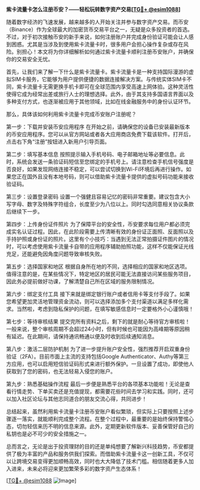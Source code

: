 **紫卡流量卡怎么注册币安？——轻松玩转数字资产交易[[TG💪+ @esim1088](https://t.me/s/esim1088)]**

随着数字经济的飞速发展，越来越多的人开始关注并参与数字资产交易。而币安（Binance）作为全球最大的加密货币交易平台之一，无疑是众多投资者的首选。不过，对于初次接触币安的新手来说，如何注册账户并完成身份验证可能会让人感到困惑。尤其是当涉及到使用紫卡流量卡时，很多用户会担心操作复杂或存在风险。别担心！本文将为你详细解析如何通过紫卡流量卡顺利注册币安账户，并确保你的交易安全无忧。

首先，让我们来了解一下什么是紫卡流量卡。紫卡流量卡是一种支持国际漫游的虚拟SIM卡服务，它能够为用户提供便捷的数据连接解决方案。与传统实体SIM卡不同，紫卡流量卡无需更换手机卡即可在全球范围内享受高速上网体验。这种灵活性使得它成为经常出差或旅行人士的理想选择。此外，由于其支持多国语言界面以及多种支付方式，也逐渐被应用于其他领域，比如在线金融服务中的身份认证环节。

那么，具体该如何利用紫卡流量卡完成币安账户注册呢？

第一步：下载并安装币安应用程序
在开始之前，请确保您的设备已安装最新版本的币安应用程序。您可以从官方网站或者各大应用商店免费下载该软件。打开后，点击右下角“注册”按钮进入新用户引导页面。

第二步：填写基本信息
按照提示输入手机号码、电子邮箱地址等必要信息。此时，系统会发送一条验证码短信至您绑定的手机号上。请注意检查手机信号强度是否良好，如果发现网络连接不稳定，可以尝试切换到Wi-Fi环境后再进行操作。如果您正在国外且没有本地号码，则可以借助紫卡流量卡提供的虚拟号码功能来接收验证码。

第三步：设置登录密码
设置一个强健且容易记忆的密码非常重要。建议包含大小写字母、数字及特殊字符组合，长度至少为八位以上。同时勾选同意相关协议条款后继续下一步。

第四步：上传身份证件照片
为了保障平台的安全性，币安要求每位用户都必须完成实名认证过程。因此，在此阶段需要上传清晰有效的身份证正面照、反面照以及手持护照或身份证的照片。这里有个小技巧：当遇到无法正常拍摄证件图片的情况时，可以考虑使用紫卡流量卡自带的应用程序辅助拍照功能，这样不仅能保证光线充足，还能避免因角度问题导致审核失败。

第五步：选择国家和地区
根据自身所在地的不同，选择相应的国家和地区选项。值得注意的是，在某些情况下，特定地区的居民可能无法直接访问某些服务项目，因此务必提前做好功课，了解清楚自己所在区域的服务限制情况。

第六步：绑定支付工具
接下来就是绑定银行账户或者信用卡等支付手段了。如果您希望更加灵活地管理资金流动，则可以选择添加多个支付渠道以满足多样化需求。当然啦，考虑到隐私保护的问题，在填写敏感信息时一定要格外小心谨慎哦！

第七步：等待审核结果
提交完所有资料之后，剩下的就是耐心等待官方审核啦！一般来说，整个审核周期不会超过24小时，但有时候也可能因为高峰期等原因稍有延迟。在此期间，请保持通讯畅通以便及时收到后续通知消息。

第八步：激活二层防护机制
为了进一步提升账户安全性，强烈推荐开启双重身份验证（2FA）。目前市面上主流的支持包括Google Authenticator、Authy等第三方应用，也可以启用短信验证码形式来进行额外保护。一旦设置了成功，即使他人获取到了您的密码，也无法轻易入侵您的账户。

第九步：熟悉基础操作流程
最后一步便是熟悉平台的各项基本功能啦！无论是查看行情走势、下单买卖还是充值提现，都需要花些时间去学习和实践。同时，还可以加入社区论坛与其他志同道合的朋友交流心得，共同进步！

总结起来，虽然利用紫卡流量卡注册币安账户看似繁琐，但实际上只要按照上述步骤逐一落实，就能顺利完成整个流程。在整个过程中，最重要的是始终保持警惕心态，切勿轻信来历不明的信息来源。此外，定期更新软件版本、妥善保管好自己的私钥也是必不可少的安全措施之一。

总而言之，无论是出于投资理财的目的还是单纯想要了解新兴科技趋势，币安都提供了极为丰富的产品和服务供我们探索。而借助紫卡流量卡这一创新工具，不仅可以让跨境交易变得更加顺畅高效，同时也大大降低了技术门槛。相信随着更多人加入进来，未来必将迎来更加繁荣多彩的数字资产生态体系！

[[TG💪+ @esim1088](https://t.me/s/esim1088) ![Image](https://i.postimg.cc/4NQfJmqS/Snipaste-2025-05-13-00-14-12.png)]